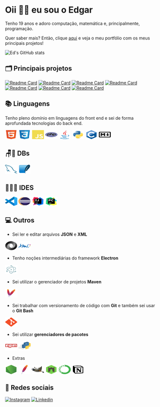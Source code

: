 
# Oii 👋🏼 eu sou o Edgar
Tenho 19 anos e adoro computação, matemática e, principalmente, programação.

Quer saber mais? Então, clique [aqui](https://eded001.github.io/portfolio/) e veja o meu portfólio com os meus principais projetos!

![Ed's GitHub stats](https://github-readme-stats.vercel.app/api?username=eded001&hide=stars,issues&show=prs_merged,prs_merged_percentage&show_icons=true&theme=tokyonight)
<!-- [![Top Langs](https://github-readme-stats.vercel.app/api/top-langs/?username=eded001&layout=donut&theme=tokyonight)](https://github.com/anuraghazra/github-readme-stats) -->

## 🗂️ Principais projetos
[![Readme Card](https://github-readme-stats.vercel.app/api/pin/?username=the-heapsters-account&repo=duck-manager&theme=tokyonight)](https://github.com/the-heapsters-account/duck-manager)
[![Readme Card](https://github-readme-stats.vercel.app/api/pin/?username=eded001&repo=aleitamento-materno&theme=tokyonight)](https://github.com/eded001/aleitamento-materno)
[![Readme Card](https://github-readme-stats.vercel.app/api/pin/?username=eded001&repo=projeto-mata-atlantica&theme=tokyonight)](https://github.com/eded001/projeto-mata-atlantica)
[![Readme Card](https://github-readme-stats.vercel.app/api/pin/?username=eded001&repo=trabalho-de-lp&theme=tokyonight)](https://github.com/eded001/trabalho-de-lp)
[![Readme Card](https://github-readme-stats.vercel.app/api/pin/?username=eded001&repo=to-do-list&theme=tokyonight)](https://github.com/eded001/to-do-list)
[![Readme Card](https://github-readme-stats.vercel.app/api/pin/?username=eded001&repo=gerador-de-cores&theme=tokyonight)](https://github.com/eded001/gerador-de-cores)
[![Readme Card](https://github-readme-stats.vercel.app/api/pin/?username=eded001&repo=projeto-fisica&theme=tokyonight)](https://github.com/eded001/projeto-fisica)

## 📚 Linguagens
Tenho pleno domínio em linguagens do front end e sei de forma aprofundada tecnologias do back end.
<p>
  <img alt="HTML" height="30" width="40" src="https://raw.githubusercontent.com/devicons/devicon/master/icons/html5/html5-original.svg"/>
  <img alt="CSS" height="30" width="40" src="https://raw.githubusercontent.com/devicons/devicon/master/icons/css3/css3-original.svg"/>
  <img alt="JS" height="30" width="40" src="https://raw.githubusercontent.com/devicons/devicon/master/icons/javascript/javascript-plain.svg">
  <img alt="PHP" height="30" width="40" src="https://raw.githubusercontent.com/devicons/devicon/master/icons/php/php-original.svg"/>
  <img alt="Java" height="30" width="40" src="https://raw.githubusercontent.com/devicons/devicon/master/icons/java/java-original.svg"/>
  <img alt="Python" height="30" width="40" src="https://raw.githubusercontent.com/devicons/devicon/master/icons/python/python-original.svg"/>
  <img alt="C" height="30" width="40" src="https://raw.githubusercontent.com/devicons/devicon/master/icons/c/c-original.svg"/>
	<img alt="Markdown" height="30" width="40" src="https://raw.githubusercontent.com/devicons/devicon/master/icons/markdown/markdown-original.svg"/>
</p>

## 🪑🎲 DBs
<p>
  <img alt="MySQL" height="30" width="40" src="https://raw.githubusercontent.com/devicons/devicon/master/icons/mysql/mysql-original.svg"/>
  <img alt="SQLite" height="30" width="40" src="https://raw.githubusercontent.com/devicons/devicon/master/icons/sqlite/sqlite-original.svg"/>
</p>

## 👨🏼‍💻 IDES
<p>
  <img alt="VS Code" height="30" width="40" src="https://raw.githubusercontent.com/devicons/devicon/master/icons/vscode/vscode-original.svg"/>
  <img alt="Eclipse" height="30" width="40" src="https://raw.githubusercontent.com/devicons/devicon/master/icons/eclipse/eclipse-original.svg"/>
  <img alt="Intellij" height="30" width="40" src="https://raw.githubusercontent.com/devicons/devicon/master/icons/intellij/intellij-original.svg"/>
  <img alt="Pycharm" height="30" width="40" src="https://raw.githubusercontent.com/devicons/devicon/master/icons/pycharm/pycharm-original.svg"/>
</p>

## 💻 Outros
- Sei ler e editar arquivos **JSON** e **XML**
<p>
	<img alt="JSON" height="30" width="40" src="https://raw.githubusercontent.com/devicons/devicon/master/icons/json/json-original.svg"/>
	<img alt="XML" height="30" width="40" src="https://raw.githubusercontent.com/devicons/devicon/master/icons/xml/xml-original.svg"/>
</p>

- Tenho noções intermediárias do framework **Electron**
<p>
	<img alt="Electron" height="30" width="40" src="https://raw.githubusercontent.com/devicons/devicon/master/icons/electron/electron-original.svg"/>
</p>
  
 - Sei utilizar o gerenciador de projetos **Maven**
<p><img alt="Maven" height="30" width="40" src="https://raw.githubusercontent.com/devicons/devicon/master/icons/maven/maven-original.svg"/></p>

 - Sei trabalhar com versionamento de código com **Git** e também sei usar o **Git Bash**
<p>
	<img alt="Git" height="30" width="40" src="https://raw.githubusercontent.com/devicons/devicon/master/icons/git/git-original.svg"/>
</p>

- Sei utilizar **gerenciadores de pacotes**
<p>
	<img alt="NPM" height="30" width="40" src="https://raw.githubusercontent.com/devicons/devicon/master/icons/npm/npm-original-wordmark.svg"/>
	<img alt="PyPI" height="30" width="40" src="https://raw.githubusercontent.com/devicons/devicon/master/icons/pypi/pypi-original.svg"/>
</p>

- Extras
<p>
	<img alt="NodeJS" height="30" width="40" src="https://raw.githubusercontent.com/devicons/devicon/master/icons/nodejs/nodejs-original.svg"/>
  <img alt="Apache" height="30" width="40" src="https://raw.githubusercontent.com/devicons/devicon/master/icons/apache/apache-original.svg"/>
  <img alt="Gimp" height="30" width="40" src="https://raw.githubusercontent.com/devicons/devicon/master/icons/gimp/gimp-original.svg"/>
  <img alt="Nodemon" height="30" width="40" src="https://raw.githubusercontent.com/devicons/devicon/master/icons/nodemon/nodemon-original.svg"/>
	<img alt="Anaconda" height="30" width="40" src="https://raw.githubusercontent.com/devicons/devicon/master/icons/anaconda/anaconda-original.svg"/>
	<img alt="Notion" height="30" width="40" src="https://raw.githubusercontent.com/devicons/devicon/master/icons/notion/notion-original.svg"/>
</p>

## 💬 Redes sociais
[<img alt="Instagram" height="30" width="130" src="https://img.shields.io/badge/Instagram-E4405F?style=for-the-badge&logo=instagram&logoColor=white"/>](https://instagram.com/ed_ed001) [<img alt="Linkedin" height="30" width="130" src="https://img.shields.io/badge/LinkedIn-0077B5?style=for-the-badge&logo=linkedin&logoColor=white"/>](https://www.linkedin.com/in/edgar-augusto-mendes-de-souza-346643276/)
